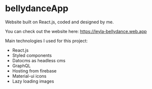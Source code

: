 # bellydanceApp
Website built on React.js, coded and designed by me.

You can check out the website here: https://leyla-bellydance.web.app

Main technologies I used for this project:
- React.js
- Styled components
- Datocms as headless cms
- GraphQL
- Hosting from firebase
- Material-ui icons
- Lazy loading images
